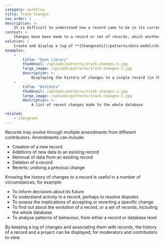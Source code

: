 ```yaml
---
category: workflow
title: Track Changes
nav_order: 1
description: >-
    It is difficult to understand how a record came to be in its current or previous state.
context: >-
    Changes have been made to a record or set of records, which another contributor or user would like to understand.
solution: |
    Create and display a log of **[Changesets](/patterns/data-model/changeset)**, where each entry represents an amendment to a record.
examples:
    -
        title: "Open Library"
        thumbnail: /uploads/patterns/track-changes-1.jpg
        large_image: /uploads/patterns/track-changes-1.jpg
        description: >-
            Displaying the history of changes to a single record (in this case a book)
    -
        title: "Wikidata"
        thumbnail: /uploads/patterns/track-changes-2.jpg
        large_image: /uploads/patterns/track-changes-2.jpg
        description: >-
            A list of recent changes made to the whole database

related:
    - changeset
---
```


Records may evolve through multiple amendments from different contributors.  Amendments can include:

* Creation of a new record
* Additions of new data to an existing record
* Removal of data from an existing record
* Deletion of a record
* Reverts: undoing a previous change

Knowing the history of changes to a record is useful in a number of circumstances, for example:

* To inform decisions about its future
* To understand activity in a record, perhaps to resolve disputes
* To assess the implications of accepting or reverting a specific change
* To find out about the evolution of a record, or a set of records, including the whole database
* To analyse patterns of behaviour, from either a record or database level

By keeping a log of changes and associating them with records, the history of a record and a project can be displayed, for moderators and contributors to view.
